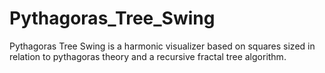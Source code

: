# Pythagoras_Tree_Swing
Pythagoras Tree Swing is a harmonic visualizer based on squares sized in relation to pythagoras theory and a recursive fractal tree algorithm.
